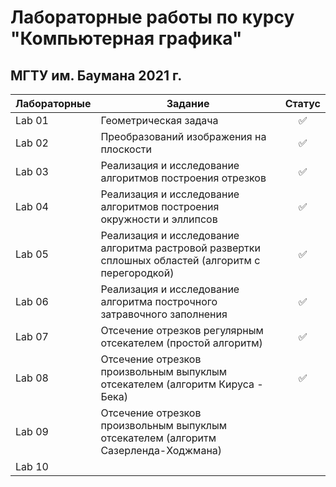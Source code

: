 # Лабораторные работы по курсу "Компьютерная графика"
## МГТУ им. Баумана 2021 г.

| Лабораторные  |     Задание    |      Статус    |
| ------------- |:-------------:|:-------------:|
| Lab 01|<div style="text-align: left"> Геометрическая задача  | ✅
| Lab 02| <div style="text-align: left">Преобразований изображения на плоскости | ✅|
| Lab 03| <div style="text-align: left">Реализация и исследование алгоритмов построения отрезков | ✅|
| Lab 04| <div style="text-align: left"> Реализация и исследование алгоритмов построения окружности и эллипсов | ✅|
| Lab 05| <div style="text-align: left"> Реализация и исследование алгоритма растровой развертки сплошных областей (алгоритм с перегородкой) | ✅|
| Lab 06| <div style="text-align: left"> Реализация и исследование алгоритма построчного затравочного заполнения| ✅|
| Lab 07|<div style="text-align: left"> Отсечение отрезков регулярным отсекателем (простой алгоритм)| ✅|
| Lab 08|<div style="text-align: left"> Отсечение отрезков произвольным выпуклым отсекателем (алгоритм Кируса - Бека)| ✅|
| Lab 09| <div style="text-align: left">Отсечение отрезков произвольным выпуклым отсекателем (алгоритм Сазерленда-Ходжмана)| |
| Lab 10|| |
